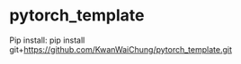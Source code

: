 # pytorch_template

Pip install: pip install git+https://github.com/KwanWaiChung/pytorch_template.git
